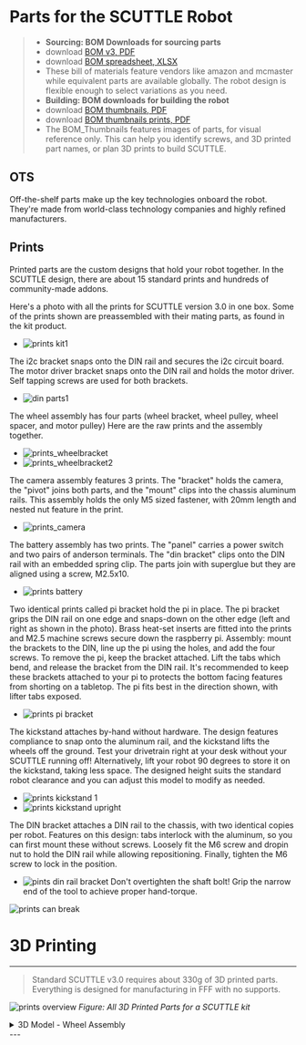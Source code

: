 # Parts for the SCUTTLE Robot

>
> * **Sourcing: BOM Downloads for sourcing parts**
> * download [BOM v3, PDF](https://github.com/dmalawey/ScuttleTechGuide/blob/e01a412a85ed5757fea2188e6432ee075e86c56f/docs/BOM_v3.pdf)
> * download [BOM spreadsheet, XLSX](https://github.com/dmalawey/ScuttleTechGuide/blob/e01a412a85ed5757fea2188e6432ee075e86c56f/docs/BOM_v3_publish_2024.xlsx)
> * These bill of materials feature vendors like amazon and mcmaster while equivalent parts are available globally.  The robot design is flexible enough to select variations as you need. 
> * **Building: BOM downloads for building the robot**
> * download [BOM thumbnails, PDF](https://github.com/dmalawey/ScuttleTechGuide/blob/c05570d2dcd6559e1039815b424ecbd671699423/docs/BOM_v3_thumbnails.pdf)
> * download [BOM thumbnails prints, PDF](https://github.com/dmalawey/ScuttleTechGuide/blob/668c17a193f97723ec31de08682bc4f6dce895b1/docs/BOM_v3_thumbnails_prints.pdf)
> * The BOM_Thumbnails features images of parts, for visual reference only. This can help you identify screws, and 3D printed part names, or plan 3D prints to build SCUTTLE.  
>   

## OTS
Off-the-shelf parts make up the key technologies onboard the robot.  They're made from world-class technology companies and highly refined manufacturers.

## Prints

Printed parts are the custom designs that hold your robot together.  In the SCUTTLE design, there are about 15 standard prints and hundreds of community-made addons.

Here's a photo with all the prints for SCUTTLE version 3.0 in one box.  Some of the prints shown are preassembled with their mating parts, as found in the kit product.
* ![prints kit1](img/prints_kit1.jpg)

The i2c bracket snaps onto the DIN rail and secures the i2c circuit board.  The motor driver bracket snaps onto the DIN rail and holds the motor driver.  Self tapping screws are used for both brackets.
* ![din parts1](img/prints_din1.jpg)

The wheel assembly has four parts (wheel bracket, wheel pulley, wheel spacer, and motor pulley)  Here are the raw prints and the assembly together.
* ![prints_wheelbracket](img/prints_wbk1.jpg)
* ![prints_wheelbracket2](img/prints_wbk2.jpg)

The camera assembly features 3 prints.  The "bracket" holds the camera, the "pivot" joins both parts, and the "mount" clips into the chassis aluminum rails.  This assembly holds the only M5 sized fastener, with 20mm length and nested nut feature in the print.
* ![prints_camera](img/prints_cam1.jpg)

The battery assembly has two prints.  The "panel" carries a power switch and two pairs of anderson terminals.  The "din bracket" clips onto the DIN rail with an embedded spring clip.  The parts join with superglue but they are aligned using a screw, M2.5x10.
* ![prints battery](img/prints_btry1.jpg)

Two identical prints called pi bracket hold the pi in place.  The pi bracket grips the DIN rail on one edge and snaps-down on the other edge (left and right as shown in the photo).  Brass heat-set inserts are fitted into the prints and M2.5 machine screws secure down the raspberry pi.  Assembly: mount the brackets to the DIN, line up the pi using the holes, and add the four screws.  To remove the pi, keep the bracket attached.  Lift the tabs which bend, and release the bracket from the DIN rail. It's recommended to keep these brackets attached to your pi to protects the bottom facing features from shorting on a tabletop.  The pi fits best in the direction shown, with lifter tabs exposed.
* ![prints pi bracket](img/prints_pi1.jpg)

The kickstand attaches by-hand without hardware.  The design features compliance to snap onto the aluminum rail, and the kickstand lifts the wheels off the ground.  Test your drivetrain right at your desk without your SCUTTLE running off!  Alternatively, lift your robot 90 degrees to store it on the kickstand, taking less space.  The designed height suits the standard robot clearance and you can adjust this model to modify as needed.
* ![prints kickstand 1](img/prints_kst1.jpg)
* ![prints kickstand upright](img/prints_kst2.jpg)

The DIN bracket attaches a DIN rail to the chassis, with two identical copies per robot.  Features on this design: tabs interlock with the aluminum, so you can first mount these without screws.  Loosely fit the M6 screw and dropin nut to hold the DIN rail while allowing repositioning.  Finally, tighten the M6 screw to lock in the position.
* ![pints din rail bracket](img/prints_din2.jpg)
Don't overtighten the shaft bolt!  Grip the narrow end of the tool to achieve proper hand-torque.

![prints can break](img/prints_break.jpg)

# 3D Printing

---

> Standard SCUTTLE v3.0 requires about 330g of 3D printed parts.  Everything is designed for manufacturing in FFF with no supports.

![prints overview](image/print_full_set.PNG)
_Figure: All 3D Printed Parts for a SCUTTLE kit_


<div class="accordion">

<details>
  <summary>3D Model - Wheel Assembly</summary>

  See our 3D model for the wheel assembly
  
  _We've uploaded the model to sketchfab to embed this viewer - let us know if this is helpful!_

<div class="video-container-16by9"> 
 <div class="sketchfab-embed-wrapper">
 
  <iframe title="Drivetrain_L" frameborder="0" allowfullscreen mozallowfullscreen="true" webkitallowfullscreen="true" allow="autoplay; fullscreen; xr-spatial-tracking" xr-spatial-tracking execution-while-out-of-viewport execution-while-not-rendered web-share src="https://sketchfab.com/models/6089b024280f4fadb31e674b08e08839/embed?autospin=1&ui_theme=dark%22%3E">
 
  </iframe>
 </div>
</div>

</details>
</div>
---
